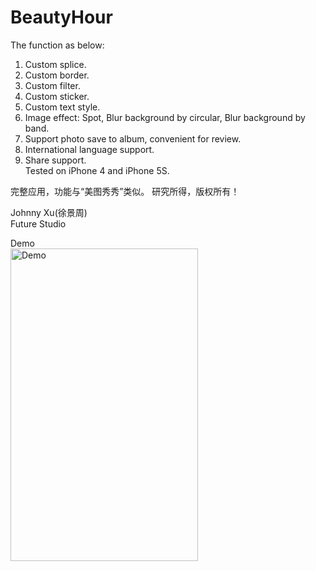 # BeautyHour
  
The function as below:  
1.	Custom splice.  
2.  Custom border.  
3.  Custom filter.   
4.  Custom sticker.  
5.  Custom text style.  
6.  Image effect: Spot, Blur background by circular, Blur background by band.  
7.  Support photo save to album, convenient for review.  
8.  International language support.  
9.  Share support.  
Tested on iPhone 4 and iPhone 5S.

完整应用，功能与“美图秀秀”类似。 研究所得，版权所有！

Johnny Xu(徐景周)  
Future Studio

Demo    
<img src="https://github.com/xujingzhou/BeautyHour/blob/master/Resources/Demo/Demo.gif" width = "300" height = "500" alt="Demo" align=center />

